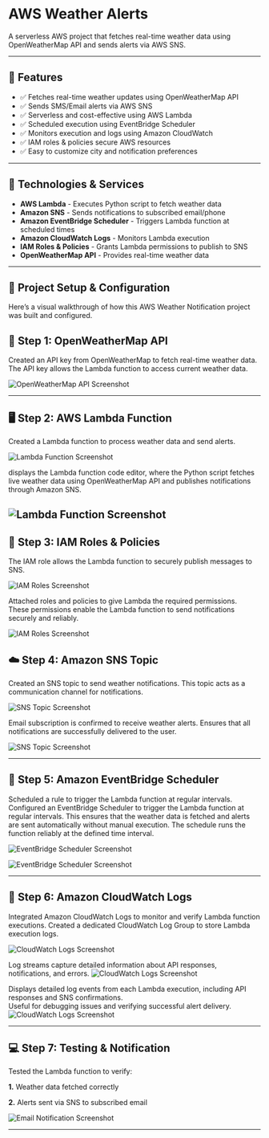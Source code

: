 # AWS Weather Alerts

A serverless AWS project that fetches real-time weather data using OpenWeatherMap API and sends alerts via AWS SNS.

---

## 🚀 Features
- ✅ Fetches real-time weather updates using OpenWeatherMap API
- ✅ Sends SMS/Email alerts via AWS SNS
- ✅ Serverless and cost-effective using AWS Lambda
- ✅ Scheduled execution using EventBridge Scheduler
- ✅ Monitors execution and logs using Amazon CloudWatch
- ✅ IAM roles & policies secure AWS resources
- ✅ Easy to customize city and notification preferences

---

## 🔧 Technologies & Services
- **AWS Lambda** - Executes Python script to fetch weather data  
- **Amazon SNS** - Sends notifications to subscribed email/phone  
- **Amazon EventBridge Scheduler** - Triggers Lambda function at scheduled times  
- **Amazon CloudWatch Logs** - Monitors Lambda execution  
- **IAM Roles & Policies** - Grants Lambda permissions to publish to SNS  
- **OpenWeatherMap API** - Provides real-time weather data  

---

## 🚀 Project Setup & Configuration

Here’s a visual walkthrough of how this AWS Weather Notification project was built and configured.


## 🧩 Step 1: OpenWeatherMap API
Created an API key from OpenWeatherMap to fetch real-time weather data.
The API key allows the Lambda function to access current weather data.

![OpenWeatherMap API Screenshot](image/7d217b1f-d2f5-4267-82d2-5e9b7846814b.png)

---

## 🖥️ Step 2: AWS Lambda Function

Created a Lambda function to process weather data and send alerts.  

![Lambda Function Screenshot](image/Screenshot%20(149).png)

displays the Lambda function code editor, where the Python script fetches live weather data using OpenWeatherMap API and publishes notifications through Amazon SNS.

![Lambda Function Screenshot](image/Screenshot%20(157).png)
---


## 🔐 Step 3: IAM Roles & Policies
  
The IAM role allows the Lambda function to securely publish messages to SNS.  

![IAM Roles Screenshot](image/Screenshot%20(155).png)

Attached roles and policies to give Lambda the required permissions.   
These permissions enable the Lambda function to send notifications securely and reliably.  

![IAM Roles Screenshot](image/Screenshot%20(159).png)

## ☁️ Step 4: Amazon SNS Topic

Created an SNS topic to send weather notifications.
This topic acts as a communication channel for notifications.

![SNS Topic Screenshot](image/Screenshot%20(170).png)

Email subscription is confirmed to receive weather alerts.
Ensures that all notifications are successfully delivered to the user.

![SNS Topic Screenshot](image/Screenshot%20(171).png) 

---

## 📅 Step 5: Amazon EventBridge Scheduler
Scheduled a rule to trigger the Lambda function at regular intervals.  
Configured an EventBridge Scheduler to trigger the Lambda function at regular intervals.
This ensures that the weather data is fetched and alerts are sent automatically without manual execution.
The schedule runs the function reliably at the defined time interval.

![EventBridge Scheduler Screenshot](image/Screenshot%20(163).png)

![EventBridge Scheduler Screenshot](image/Screenshot%20(172).png)

---

## 📖 Step 6: Amazon CloudWatch Logs

Integrated Amazon CloudWatch Logs to monitor and verify Lambda function executions.
Created a dedicated CloudWatch Log Group to store Lambda execution logs.

![CloudWatch Logs Screenshot](image/Screenshot%20(166).png)

Log streams capture detailed information about API responses, notifications, and errors.
![CloudWatch Logs Screenshot](image/Screenshot%20(167).png)

Displays detailed log events from each Lambda execution, including API responses and SNS confirmations.  
Useful for debugging issues and verifying successful alert delivery.
![CloudWatch Logs Screenshot](image/Screenshot%20(169).png)

---

## 💻 Step 7: Testing & Notification

Tested the Lambda function to verify:  

**1.** Weather data fetched correctly  

**2.** Alerts sent via SNS to subscribed email


![Email Notification Screenshot](images/email_notification.png)

---
